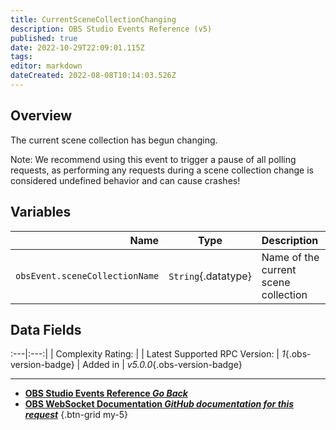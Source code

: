 ```yaml
---
title: CurrentSceneCollectionChanging
description: OBS Studio Events Reference (v5)
published: true
date: 2022-10-29T22:09:01.115Z
tags: 
editor: markdown
dateCreated: 2022-08-08T10:14:03.526Z
---
```


## Overview
The current scene collection has begun changing.

Note: We recommend using this event to trigger a pause of all polling requests, as performing any requests during a scene collection change is considered undefined behavior and can cause crashes!

## Variables
Name | Type | Description | 
----:|:----:|:------------|
`obsEvent.sceneCollectionName` | `String`{.datatype} | Name of the current scene collection

## Data Fields
:---|:---:|
| Complexity Rating: | <span class="stars stars--1"></span>
| Latest Supported RPC Version: | *1*{.obs-version-badge}
| Added in | *v5.0.0*{.obs-version-badge}

---

- [<i class="mdi mdi-chevron-left"></i>**OBS Studio Events Reference *Go Back***](/Broadcasters/OBS/Events)
- [<i class="mdi mdi-github"></i> **OBS WebSocket Documentation *GitHub documentation for this request***](https://github.com/obsproject/obs-websocket/blob/master/docs/generated/protocol.md#currentscenecollectionchanging)
{.btn-grid my-5}